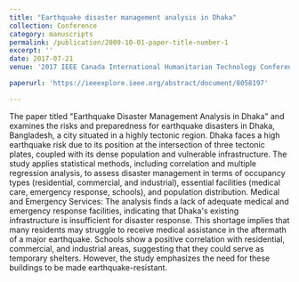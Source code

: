 ```yaml
---
title: "Earthquake disaster management analysis in Dhaka"
collection: Conference
category: manuscripts
permalink: /publication/2009-10-01-paper-title-number-1
excerpt: ''
date: 2017-07-21
venue: '2017 IEEE Canada International Humanitarian Technology Conference (IHTC)'

paperurl: 'https://ieeexplore.ieee.org/abstract/document/8058197'

---
```


The paper titled "Earthquake Disaster Management Analysis in Dhaka" and examines the risks and preparedness for earthquake disasters in Dhaka, Bangladesh, a city situated in a highly tectonic region. Dhaka faces a high earthquake risk due to its position at the intersection of three tectonic plates, coupled with its dense population and vulnerable infrastructure. The study applies statistical methods, including correlation and multiple regression analysis, to assess disaster management in terms of occupancy types (residential, commercial, and industrial), essential facilities (medical care, emergency response, schools), and population distribution.
Medical and Emergency Services: The analysis finds a lack of adequate medical and emergency response facilities, indicating that Dhaka's existing infrastructure is insufficient for disaster response. This shortage implies that many residents may struggle to receive medical assistance in the aftermath of a major earthquake.
Schools show a positive correlation with residential, commercial, and industrial areas, suggesting that they could serve as temporary shelters. However, the study emphasizes the need for these buildings to be made earthquake-resistant.

